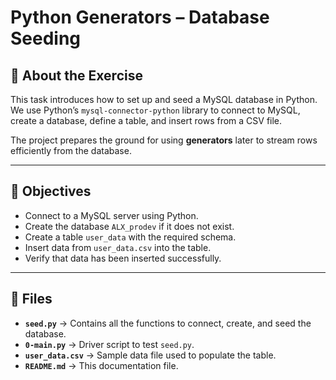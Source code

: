 # Python Generators – Database Seeding

## 📌 About the Exercise
This task introduces how to set up and seed a MySQL database in Python.  
We use Python’s `mysql-connector-python` library to connect to MySQL, create a database, define a table, and insert rows from a CSV file.

The project prepares the ground for using **generators** later to stream rows efficiently from the database.

---

## 🎯 Objectives
- Connect to a MySQL server using Python.
- Create the database `ALX_prodev` if it does not exist.
- Create a table `user_data` with the required schema.
- Insert data from `user_data.csv` into the table.
- Verify that data has been inserted successfully.

---

## 📂 Files
- **`seed.py`** → Contains all the functions to connect, create, and seed the database.  
- **`0-main.py`** → Driver script to test `seed.py`.  
- **`user_data.csv`** → Sample data file used to populate the table.  
- **`README.md`** → This documentation file.

